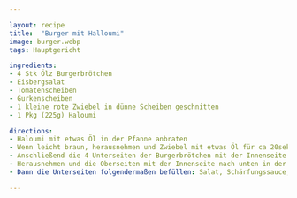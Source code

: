 ```yaml
---

layout: recipe
title:  "Burger mit Halloumi"
image: burger.webp
tags: Hauptgericht

ingredients:
- 4 Stk Ölz Burgerbrötchen
- Eisbergsalat
- Tomatenscheiben
- Gurkenscheiben
- 1 kleine rote Zwiebel in dünne Scheiben geschnitten
- 1 Pkg (225g) Haloumi

directions:
- Haloumi mit etwas Öl in der Pfanne anbraten
- Wenn leicht braun, herausnehmen und Zwiebel mit etwas Öl für ca 20sek anbraten
- Anschließend die 4 Unterseiten der Burgerbrötchen mit der Innenseite nach unten in die Pfanne geben und anbraten bis sie leicht braun sind
- Herausnehmen und die Oberseiten mit der Innenseite nach unten in der Pfanne anbraten
- Dann die Unterseiten folgendermaßen befüllen: Salat, Schärfungssauce, Gurke, Ketchup, Haloumi, Zwiebel, Senf, Tomaten

---
```

